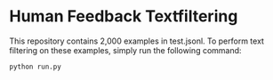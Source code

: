 # Human Feedback Textfiltering



This repository contains 2,000 examples in test.jsonl. To perform text filtering on these examples, simply run the following command:

```shell
python run.py
```